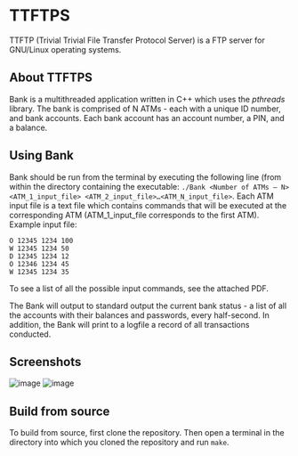 # TTFTPS
 
TTFTP (Trivial Trivial File Transfer Protocol Server) is a FTP server for GNU/Linux operating systems.

## About TTFTPS

Bank is a multithreaded application written in C++ which uses the *pthreads* library. The bank is comprised of N ATMs - each with a unique ID number, and bank accounts. Each bank account has an account number, a PIN, and a balance. 

## Using Bank

Bank should be run from the terminal by executing the following line (from within the directory containing the executable: `./Bank <Number of ATMs – N> <ATM_1_input_file> <ATM_2_input_file>…<ATM_N_input_file>`. Each ATM input file is a text file which contains commands that will be executed at the corresponding ATM (ATM_1_input_file corresponds to the first ATM). Example input file:
```
O 12345 1234 100
W 12345 1234 50
D 12345 1234 12
O 12346 1234 45
W 12345 1234 35
```

To see a list of all the possible input commands, see the attached PDF.

The Bank will output to standard output the current bank status - a list of all the accounts with their balances and passwords, every half-second. In addition, the Bank will print to a logfile a record of all transactions conducted.

## Screenshots

![image](https://user-images.githubusercontent.com/47844685/130353266-da0ca478-d254-4346-98fa-fd2c27fbdd98.png)
![image](https://user-images.githubusercontent.com/47844685/130353287-3cff55c3-fc7f-44ae-aa52-09ebcd3013a4.png)

## Build from source

To build from source, first clone the repository. Then open a terminal in the directory into which you cloned the repository and run `make`.
